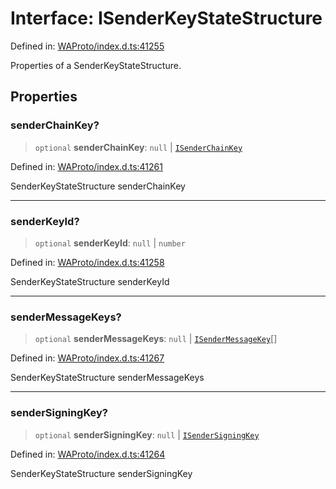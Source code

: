 # Interface: ISenderKeyStateStructure

Defined in: [WAProto/index.d.ts:41255](https://github.com/Fokusdotid/bail/blob/0fe6346a5ff68a74eb71890335c982b44e2da604/WAProto/index.d.ts#L41255)

Properties of a SenderKeyStateStructure.

## Properties

### senderChainKey?

> `optional` **senderChainKey**: `null` \| [`ISenderChainKey`](../namespaces/SenderKeyStateStructure/interfaces/ISenderChainKey.md)

Defined in: [WAProto/index.d.ts:41261](https://github.com/Fokusdotid/bail/blob/0fe6346a5ff68a74eb71890335c982b44e2da604/WAProto/index.d.ts#L41261)

SenderKeyStateStructure senderChainKey

***

### senderKeyId?

> `optional` **senderKeyId**: `null` \| `number`

Defined in: [WAProto/index.d.ts:41258](https://github.com/Fokusdotid/bail/blob/0fe6346a5ff68a74eb71890335c982b44e2da604/WAProto/index.d.ts#L41258)

SenderKeyStateStructure senderKeyId

***

### senderMessageKeys?

> `optional` **senderMessageKeys**: `null` \| [`ISenderMessageKey`](../namespaces/SenderKeyStateStructure/interfaces/ISenderMessageKey.md)[]

Defined in: [WAProto/index.d.ts:41267](https://github.com/Fokusdotid/bail/blob/0fe6346a5ff68a74eb71890335c982b44e2da604/WAProto/index.d.ts#L41267)

SenderKeyStateStructure senderMessageKeys

***

### senderSigningKey?

> `optional` **senderSigningKey**: `null` \| [`ISenderSigningKey`](../namespaces/SenderKeyStateStructure/interfaces/ISenderSigningKey.md)

Defined in: [WAProto/index.d.ts:41264](https://github.com/Fokusdotid/bail/blob/0fe6346a5ff68a74eb71890335c982b44e2da604/WAProto/index.d.ts#L41264)

SenderKeyStateStructure senderSigningKey
